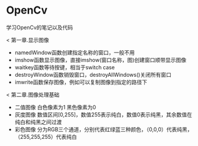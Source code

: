 # OpenCv
学习OpenCv的笔记以及代码

< 第一章.显示图像

  - namedWindow函数创建指定名称的窗口，一般不用
  - imshow函数显示图像，直接imshow(窗口名称，图)创建窗口顺带显示图像
  - waitkey函数等待按键，相当于switch case
  - destroyWindow函数销毁窗口，destroyAllWindows()关闭所有窗口
  - imwrite函数保存图像，例如可以复制图像到指定的路径下

< 第二章.图像处理基础

  - 二值图像 白色像素为1 黑色像素为0
  - 灰度图像 数值区间[0,255]，数值255表示纯白，数值0表示纯黑，其余数值在纯白和纯黑之间过渡
  - 彩色图像 分为RGB三个通道，分别代表红绿蓝三种颜色，（0,0,0）代表纯黑，（255,255,255）代表纯白

